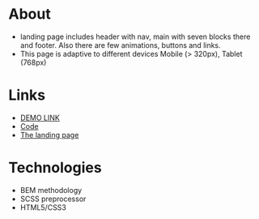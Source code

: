 # About
- landing page includes header with nav, main with seven blocks there and footer. Also there are few animations, buttons and links.
- This page is adaptive to different devices Mobile (> 320px), Tablet (768px)

# Links
- [DEMO LINK](https://yurasokal.github.io/layout_landing_page/)
- [Code](https://github.com/yurasokal/layout_landing_page)
- [The landing page](https://previews.dropbox.com/p/thumb/ABIxX0yp9f5Mz1X4vMvWNNHE5n0jjt6dIVVPNL9xJQv8cQmXv8AxR6P_wfE_hWnmCq7smC7mSDIwxm64V4V95S6b1GA3T7FMe5LLs4SkNvuzm0s8vjH9d-Pb6c17A19ZPt6m8UD7z6GcsBnFh_sUNIv1xYsL73Fhtsfp7AQfflal1cviYoqLDVo_fGYrn_Qg4NaXORTod6smphhKiBtPA7U4tGvaagL2CUbbRTr6QRCorPNPF5LQv2hLh5kqMMqs-nPYau3yV2DpgOVz-gLcXMCvbCYleSmn6Orps2_YQMr0XlVEmkSWUlR2fJnTvvTeLkaijwcvcIRvPB801qxHCAp5k9R20gfTXhQBM8oiL3dgbp4aefIo8BAIC3KneUnIxYL5ei16gAwBrILgtvevWpR4gX-0ndXQKXQMAZpJtmr5RqULwYG7NmYkA3B0YQzMEVP2X8H--mTxeH41lMxbk1qNJD_bvKOO3MS29V4q8Qqn6UqNJybef_MHrx_mfV0wwfc4Wwm1CPQHn2xCv6urWyU5_7RtwEEFItryXC9l46OCchWLfm03u99CdJpMmU4AyBz6b7ByrlWrbgj4yDoiPx7jW3zVcdi554rFWa20G8obmVqvxqYokXIr_5CQx_bvhA4FbVEdlGi2PQ55D_cQrM8Ghr59B3tMZj0anZ8LAAlxfA/p.png?fv_content=true&size_mode=5)

# Technologies
- BEM methodology
- SCSS preprocessor
- HTML5/CSS3

